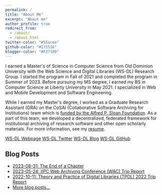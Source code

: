 ```yaml
---
permalink: /
title: "About Me"
excerpt: "About me"
author_profile: true
redirect_from: 
  - /about/
  - /about.html
twitter-color: "#55acee"
github-color: "#171516"
blogger-color: "#F37100"
---
```


I earned a Master's of Science in Computer Science from Old Dominion University with the Web Science and Digital Libraries (WS-DL) Research Group. I started the program in Fall of 2021 and completed the program in Summer of 2023. Before pursuing my MS degree, I earned my BS in Computer Science at Liberty University in May 2021. I specialized in Web and Mobile Development and Software Engineering. 

While I earned my Master's degree, I worked as a Graduate Research Assistant (GRA) on the CoSAI (Collaborative Software Archiving for Institutions) team which is [funded by the Alfred P. Sloan Foundation](https://sloan.org/grant-detail/9628). As a part of this team, we developed a decentralized, federated framework for institutional archiving of research software and other open scholarly materials. For more information, see my [resume](/cv). 

<a href="https://oduwsdl.github.io/" target="_blank" class="btn btn--mcw"><i class="fas fa-fw fa-link"></i><span> WS-DL Webpage</span></a>
<a href="https://twitter.com/WebSciDL" target="_blank" class="btn btn--mcw"><i class="fab fa-twitter" style="color: {{ page.twitter-color }}"></i><span> WS-DL Twitter</span></a>
<a href="https://ws-dl.blogspot.com/" target="_blank" class="btn btn--mcw"><i class="fab fa-blogger" style="color: {{ page.blogger-color }}"></i><span> WS-DL Blog</span></a>
<a href="https://github.com/oduwsdl" target="_blank" class="btn btn--mcw"><i class="fab fa-fw fa-github" style="color: {{ page.github-color }}"></i><span> WS-DL GitHub</span></a>

<h2>Blog Posts</h2>
<ul>
  <li><a href="https://ws-dl.blogspot.com/2023/08/2023-08-31-end-of-chapter.html">2023-08-31: The End of a Chapter</a></li>
  <li><a href="https://ws-dl.blogspot.com/2023/05/iipc-wac-2023.html">2023-05-24: IIPC Web Archiving Conference (WAC) Trip Report</a></li>
  <li><a href="https://ws-dl.blogspot.com/2022/10/2022-10-11-tpdl2022-trip-report.html">2022-10-11: Theory and Practice of Digital Libraries (TPDL) 2022 Trip Report</a></li>
  <li><a href="/blog-posts/">More blog posts...</a></li>
</ul>
